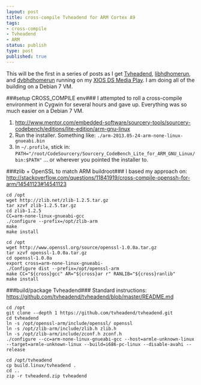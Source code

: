 ```yaml
---
layout: post
title: cross-compile Tvheadend for ARM Cortex A9
tags:
- cross-compile
- Tvheadend
- ARM
status: publish
type: post
published: true
---
```

This will be the first in a series of posts as I get
[Tvheadend](https://tvheadend.org/projects/tvheadend),
[libhdhomerun](https://github.com/jzerbe/libhdhomerun), and
[dvbhdhomerun](https://github.com/jzerbe/dvbhdhomerun) running on my
[XIOS DS Media Play](http://www.pivosgroup.com/xios.html).
I am doing all of the building on a Debian 7 VM.

###setup CROSS_COMPILE env###
I attempted to roll a cross-compile environment in Cygwin for several hours
and gave up. Everything was so much easier on a Debian 7 VM.

1. <http://www.mentor.com/embedded-software/sourcery-tools/sourcery-codebench/editions/lite-edition/arm-gnu-linux>
2. Run the installer. Something like: `./arm-2013.05-24-arm-none-linux-gnueabi.bin`
3. In `~/.profile`, stick in:
`PATH="/root/CodeSourcery/Sourcery_CodeBench_Lite_for_ARM_GNU_Linux/bin:$PATH"`
... or wherever you pointed the installer to.

###zlib + OpenSSL to match ARM buildroot###
I based my approach on:
<http://stackoverflow.com/questions/11841919/cross-compile-openssh-for-arm/14541123#14541123>

    cd /opt
    wget http://zlib.net/zlib-1.2.5.tar.gz
    tar xzvf zlib-1.2.5.tar.gz
    cd zlib-1.2.5
    CC=arm-none-linux-gnueabi-gcc
    ./configure --prefix=/opt/zlib-arm
    make
    make install

    cd /opt
    wget http://www.openssl.org/source/openssl-1.0.0a.tar.gz
    tar xzvf openssl-1.0.0a.tar.gz
    cd openssl-1.0.0a
    export cross=arm-none-linux-gnueabi-
    ./Configure dist --prefix=/opt/openssl-arm
    make CC="${cross}gcc" AR="${cross}ar r" RANLIB="${cross}ranlib"
    make install

###build/package Tvheadend###
Standard instructions: <https://github.com/tvheadend/tvheadend/blob/master/README.md>

    cd /opt
    git clone --depth 1 https://github.com/tvheadend/tvheadend.git
    cd tvheadend
    ln -s /opt/openssl-arm/include/openssl/ openssl
    ln -s /opt/zlib-arm/include/zlib.h zlib.h
    ln -s /opt/zlib-arm/include/zconf.h zconf.h
    ./configure --cc=arm-none-linux-gnueabi-gcc --host=armle-unknown-linux --target=armle-unknown-linux --build=i686-pc-linux --disable-avahi --release

    cd /opt/tvheadend
    cp build.linux/tvheadend .
    cd ..
    zip -r tvheadend.zip tvheadend

